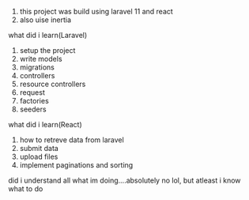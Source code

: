 1. this project was build using laravel 11 and react
2. also uise inertia

what did i learn(Laravel)
1. setup the project
2. write models
3. migrations
4. controllers
5. resource controllers
6. request
7. factories
8. seeders

what did i learn(React)
1. how to retreve data from laravel
2. submit data
3. upload files
4. implement paginations and sorting

did i understand all what im doing....absolutely no lol, but atleast i know what to do
